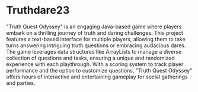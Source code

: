 # Truthdare23
"Truth Quest Odyssey" is an engaging Java-based game where players embark on a thrilling journey of truth and daring challenges. This project features a text-based interface for multiple players, allowing them to take turns answering intriguing truth questions or embracing audacious dares. The game leverages data structures like ArrayLists to manage a diverse collection of questions and tasks, ensuring a unique and randomized experience with each playthrough. With a scoring system to track player performance and the option to customize questions, "Truth Quest Odyssey" offers hours of interactive and entertaining gameplay for social gatherings and parties.




